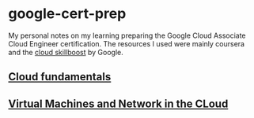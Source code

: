 # google-cert-prep
My personal notes on my learning preparing the Google Cloud Associate Cloud Engineer certification.
The resources I used were mainly coursera and the [cloud skillboost](https://www.cloudskillsboost.google/paths) by Google.

## [Cloud fundamentals](https://github.com/drux31/google-cert-prep/tree/main/cloud_fundamentals)
## [Virtual Machines and Network in the CLoud](https://github.com/drux31/google-cert-prep/tree/main/virtual_machines_and_network)
